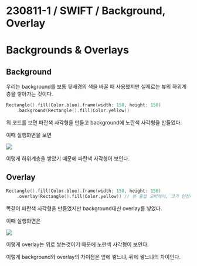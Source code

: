 # 230811-1 / SWIFT / Background, Overlay
# Backgrounds & Overlays

## Background

우리는 background를 보통 뒷배경의 색을 바꿀 때 사용했지만 실제로는 뷰의 하위계층을 쌓아가는 것이다. 

```swift
Rectangle().fill(Color.blue).frame(width: 150, height: 150)
    .background(Rectangle().fill(Color.yellow)) 
```
위 코드를 보면 파란색 사각형을 만들고 background에 노란색 사각형을 만들었다.

이때 실행화면을 보면

<img src="/Users/mac/Desktop/TIL/사진/스크린샷 2023-08-07 오후 4.19.22.png">

이렇게 하위계층을 쌓았기 때문에 파란색 사각형이 보인다.

## Overlay

```swift
Rectangle().fill(Color.blue).frame(width: 150, height: 150)
    .overlay(Rectangle().fill(Color.yellow)) // 뷰 중첩 오버레이, 크기 안정하면 동일해서 겹침

```
똑같이 파란색 사각형을 만들었지만 background대신 overlay를 넣었다.

이때 실행화면은

<img src="/Users/mac/Desktop/TIL/사진/스크린샷 2023-08-07 오후 4.20.01.png">

이렇게 overlay는 위로 쌓는것이기 때문에 노란색 사각형이 보인다.

이렇게 background와 overlay의 차이점은 앞에 쌓느냐, 뒤에 쌓느냐의 차이인다. 
